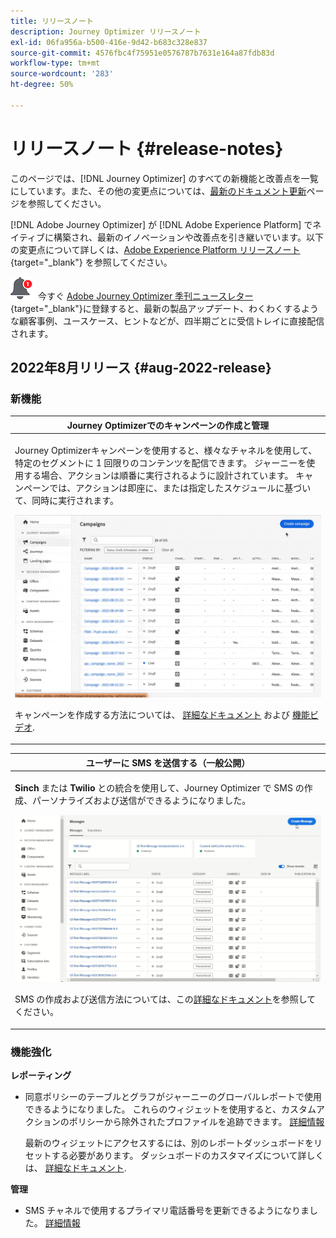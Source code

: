 ```yaml
---
title: リリースノート
description: Journey Optimizer リリースノート
exl-id: 06fa956a-b500-416e-9d42-b683c328e837
source-git-commit: 4576fbc4f75951e0576787b7631e164a87fdb83d
workflow-type: tm+mt
source-wordcount: '283'
ht-degree: 50%

---
```


# リリースノート {#release-notes}

このページでは、[!DNL Journey Optimizer] のすべての新機能と改善点を一覧にしています。また、その他の変更点については、[最新のドキュメント更新](documentation-updates.md)ページを参照してください。

[!DNL Adobe Journey Optimizer] が [!DNL Adobe Experience Platform] でネイティブに構築され、最新のイノベーションや改善点を引き継いでいます。以下の変更点について詳しくは、[Adobe Experience Platform リリースノート](https://experienceleague.adobe.com/docs/experience-platform/release-notes/latest.html?lang=ja){target=&quot;_blank&quot;} を参照してください。

![ニュースレター](../assets/do-not-localize/nl-icon.png) 今すぐ [Adobe Journey Optimizer 季刊ニュースレター](https://www.adobe.com/subscription/Adobe_Journey_Optimizer_NL.html){target=&quot;_blank&quot;}に登録すると、最新の製品アップデート、わくわくするような顧客事例、ユースケース、ヒントなどが、四半期ごとに受信トレイに直接配信されます。

## 2022年8月リリース {#aug-2022-release}

### 新機能

<table>
<thead>
<tr>
<th><strong>Journey Optimizerでのキャンペーンの作成と管理</strong><br/></th>
</tr>
</thead>
<tbody>
<tr>
<td>
<p>Journey Optimizerキャンペーンを使用すると、様々なチャネルを使用して、特定のセグメントに 1 回限りのコンテンツを配信できます。 ジャーニーを使用する場合、アクションは順番に実行されるように設計されています。 キャンペーンでは、アクションは即座に、または指定したスケジュールに基づいて、同時に実行されます。 </p>
<img src="assets/do-not-localize/campaigns.gif"/>
<p>キャンペーンを作成する方法については、 <a href="../campaigns/get-started-with-campaigns.md">詳細なドキュメント</a> および <a href="https://video.tv.adobe.com/v/346680">機能ビデオ</a>.
</td>
</tr>
</tbody>
</table>

<table>
<thead>
<tr>
<th><strong>ユーザーに SMS を送信する（一般公開）</strong><br/></th>
</tr>
</thead>
<tbody>
<tr>
<td>
<p><b>Sinch</b> または <b>Twilio</b> との統合を使用して、Journey Optimizer で SMS の作成、パーソナライズおよび送信ができるようになりました。</p>
<img src="assets/do-not-localize/SMS.gif"/>
<p>SMS の作成および送信方法については、この<a href="../messages/create-sms.md">詳細なドキュメント</a>を参照してください。</p>
</td>
</tr>
</tbody>
</table>

<!--table>
<thead>
<tr>
<th><strong>New Dynamic Expression Builder</strong><br/></th>
</tr>
</thead>
<tbody>
<tr>
<td>
<p>You can now create conditional content blocks across different authoring services to personalize your content.</p>
<p>In addition to the Personalization Expression Library, the Expression Editor provides a new Conditional Rule Builder to help you design and save your content blocks.</p>
<p>For more information, refer to the <a href="../building-journeys/read-segment.md#configuring-segment-trigger-activity">detailed documentation</a>.
</td>
</tr>
</tbody>
</table-->



### 機能強化

**レポーティング**

* 同意ポリシーのテーブルとグラフがジャーニーのグローバルレポートで使用できるようになりました。 これらのウィジェットを使用すると、カスタムアクションのポリシーから除外されたプロファイルを追跡できます。 [詳細情報](../reports/journey-global-report.md#journey-global)

   最新のウィジェットにアクセスするには、別のレポートダッシュボードをリセットする必要があります。 ダッシュボードのカスタマイズについて詳しくは、 [詳細なドキュメント](../reports/global-report.md).

**管理**

* SMS チャネルで使用するプライマリ電話番号を更新できるようになりました。 [詳細情報](../configuration/primary-email-addresses.md)
